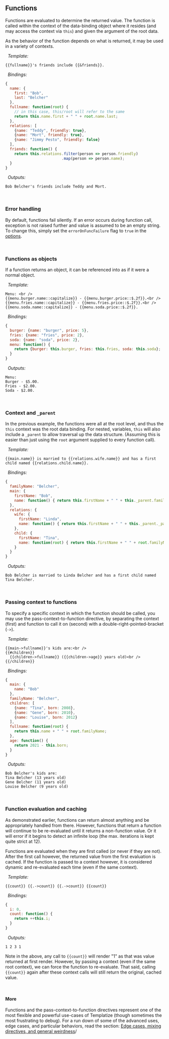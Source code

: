 ## Functions

Functions are evaluated to determine the returned value. The function is called within the context of the data-binding object where it resides (and may access the context via `this`) and given the argument of the root data.

As the behavior of the function depends on what is returned, it may be used in a variety of contexts.

&nbsp; *Template:*

```
{{fullname}}'s friends include {{&friends}}.
```

&nbsp; *Bindings:*

```javascript
{
  name: {
    first: "Bob", 
    last: "Belcher"
  }, 
  fullname: function(root) {
    // in this case, this/root will refer to the same
    return this.name.first + " " + root.name.last;
  }, 
  relations: [
    {name: "Teddy", friendly: true}, 
    {name: "Mort", friendly: true}, 
    {name: "Jimmy Pesto", friendly: false}
  ], 
  friends: function() { 
    return this.relations.filter(person => person.friendly)
                         .map(person => person.name);
  }
}
```

&nbsp; *Outputs:*

```
Bob Belcher's friends include Teddy and Mort.
```

&nbsp; 

### Error handling

By default, functions fail silently. If an error occurs during function call, exception is not raised further and value is assumed to be an empty string. To change this, simply set the `errorOnFuncFailure` flag to `true` in the [options](../README.md#options).

&nbsp; 

### Functions as objects

If a function returns an object, it can be referenced into as if it were a normal object.

&nbsp; *Template:*

```
Menu: <br />
{{menu.burger.name::capitalize}} - {{menu.burger.price::$.2f}}.<br />
{{menu.fries.name::capitalize}} - {{menu.fries.price::$.2f}}.<br />
{{menu.soda.name::capitalize}} - {{menu.soda.price::$.2f}}. 
```

&nbsp; *Bindings:*

```javascript
{ 
  burger: {name: "burger", price: 5}, 
  fries: {name: "fries", price: 2}, 
  soda: {name: "soda", price: 2}, 
  menu: function() {
    return {burger: this.burger, fries: this.fries, soda: this.soda};
  }
}
```

&nbsp; *Outputs:*

```
Menu:
Burger - $5.00.
Fries - $2.00.
Soda - $2.00.
```

&nbsp;

### Context and `_parent`

In the previous example, the functions were all at the root level, and thus the `this` context was the root data binding. For nested, variables, `this` will also include a `_parent` to allow traversal up the data structure. (Assuming this is easier than just using the `root` argument supplied to every function call).

&nbsp; *Template:*

```
{{main.name}} is married to {{relations.wife.name}} and has a first child named {{relations.child.name}}.
```

&nbsp; *Bindings:*

```javascript
{
  familyName: "Belcher", 
  main: {
    firstName: "Bob", 
    name: function() { return this.firstName + " " + this._parent.familyName }
  }, 
  relations: {
    wife: {
      firstName: "Linda", 
      name: function() { return this.firstName + " " + this._parent._parent.familyName }
    }, 
    child: {
      firstName: "Tina", 
      name: function(root) { return this.firstName + " " + root.familyName }
    }
  }
}
```

&nbsp; *Outputs:*

```
Bob Belcher is married to Linda Belcher and has a first child named Tina Belcher.
```

&nbsp;

### Passing context to functions

To specify a specific context in which the function should be called, you may use the pass-context-to-function directive, by separating the context (first) and function to call it on (second) with a double-right-pointed-bracket (`->`).

&nbsp; *Template:*

```
{{main->fullname}}'s kids are:<br />
{{#children}}
  {{children->fullname}} ({{children->age}} years old)<br />
{{/children}}
```

&nbsp; *Bindings:*

```javascript
{
  main: {
    name: "Bob"
  }, 
  familyName: "Belcher", 
  children: [
    {name: "Tina", born: 2008}, 
    {name: "Gene", born: 2010}, 
    {name: "Louise", born: 2012}
  ], 
  fullname: function(root) {
    return this.name + " " + root.familyName;
  },
  age: function() {
    return 2021 - this.born;
  }
}
```

&nbsp; *Outputs:*

```
Bob Belcher's kids are:
Tina Belcher (13 years old)
Gene Belcher (11 years old)
Louise Belcher (9 years old)
```

&nbsp;

### Function evaluation and caching

As demonstrated earlier, functions can return almost anything and be appropriately handled from there. However, functions that return a function will continue to be re-evaluated until it returns a non-function value. Or it will error if it begins to detect an infinite loop (the max. iterations is kept quite strict at 12).

Functions are evaluated when they are first called (or never if they are not). After the first call however, the returned value from the first evaluation is cached. If the function is passed to a context however, it is considered dynamic and re-evaluated each time (even if the same context).

&nbsp; *Template:*

```
{{count}} {{.->count}} {{.->count}} {{count}}
```

&nbsp; *Bindings:*

```javascript
{
  i: 0, 
  count: function() {
    return ++this.i;
  }
}
```

&nbsp; *Outputs:*

```
1 2 3 1
```

Note in the above, any call to `{{count}}` will render "1" as that was value returned at first render. However, by passing a context (even if the same root context), we can force the function to re-evaluate. That said, calling `{{count}}` again after these context calls will still return the original, cached value.

&nbsp;

#### More

Functions and the pass-context-to-function directives represent one of the most flexible and powerful use-cases of Templatize (though sometimes the most frustrating to debug). For a run down of some of the advanced uses, edge cases, and particular behaviors, read the section: [Edge cases, mixing directives, and general weirdness](../advanced/)/
